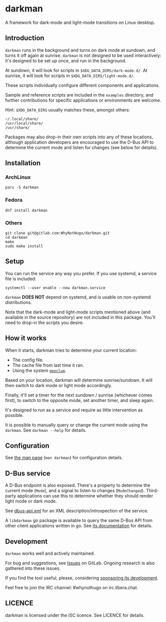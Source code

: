 darkman
=======

A framework for dark-mode and light-mode transitions on Linux desktop.

## Introduction

`darkman` runs in the background and turns on dark mode at sundown, and turns it off
again at sunrise. `darkman` is not designed to be used interactively: it's designed to
be set up once, and run in the background.

At sundown, it will look for scripts in `$XDG_DATA_DIRS/dark-mode.d/`.
At sunrise, it will look for scripts in `$XDG_DATA_DIRS/light-mode.d/`.

These scripts individually configure different components and applications.

Sample and reference scripts are included in the `examples` directory, and
further contributions for specific applications or environments are welcome.

Hint: `$XDG_DATA_DIRS` usually matches these, amongst others:

    ~/.local/share/
    /usr/local/share/
    /usr/share/

Packages may also drop-in their own scripts into any of these locations,
although application developers are encouraged to use the D-Bus API to
determine the current mode and listen for changes (see below for details).

## Installation

### ArchLinux

    paru -S darkman

### Fedora

    dnf install darkman

### Others

    git clone git@gitlab.com:WhyNotHugo/darkman.git
    cd darkman
    make
    sudo make install

## Setup

You can run the service any way you prefer. If you use systemd, a service file
is included:

    systemctl --user enable --now darkman.service

`darkman` **DOES NOT** depend on systemd, and is usable on non-systemd
distributions.

Note that the dark-mode and light-mode scripts mentioned above (and available
in the source repository) are not included in this package. You'll need to
drop-in the scripts you desire.

## How it works

When it starts, darkman tries to determine your current location:

- The config file.
- The cache file from last time it ran.
- Using the system [`geoclue`](https://directory.fsf.org/wiki/Geoclue).

Based on your location, darkman will determine sunrise/sundown. It will then
switch to dark mode or light mode accordingly.

Finally, it'll set a timer for the next sundown / sunrise (whichever comes
first), to switch to the opposite mode, set another timer, and sleep again.

It's designed to run as a service and require as little intervention as
possible.

It is possible to manually query or change the current mode using the
`darkman`. See `darkman --help` for details.

## Configuration

See [the man page](darkman.1.scd) (`man darkman`) for configuration details.

## D-Bus service

A D-Bus endpoint is also exposed. There's a property to determine the current
mode (`Mode`), and a signal to listen to changes (`ModeChanged`). Third-party
applications can use this to determine whether they should render light mode or
dark mode.

See [dbus-api.xml](dbus-api.xml) for an XML description/introspection of the
service.

A `libdarkman` go package is available to query the same D-Bus API from other
client applications written in go. See [its documentation][libdarkman] for
details.

[libdarkman]: https://godocs.io/gitlab.com/WhyNotHugo/darkman/libdarkman

## Development

`darkman` works well and actively maintained.

For bug and suggestions, see [Issues][issues] on GitLab. Ongoing research is
also gathered into these issues.

If you find the tool useful, please, considering [sponsoring its
development][ko-fi].

Feel free to join the IRC channel: #whynothugo on irc.libera.chat.

[issues]: https://gitlab.com/WhyNotHugo/darkman/-/issues
[ko-fi]: https://ko-fi.com/whynothugo

## LICENCE

darkman is licensed under the ISC licence. See LICENCE for details.
